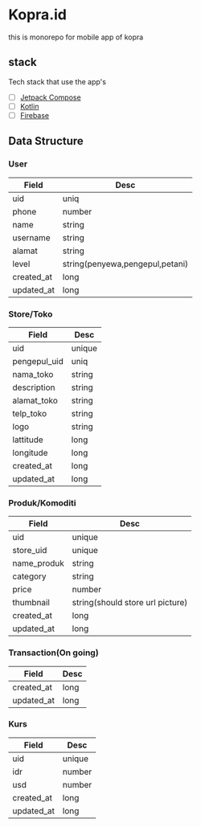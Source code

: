 # Kopra.id

this is monorepo for mobile app of kopra

## stack
Tech stack that use the app's

- [ ] [Jetpack Compose](https://developer.android.com/jetpack/compose)
- [ ] [Kotlin](https://kotlinlang.org/)
- [ ] [Firebase](https://square.github.io/retrofit/)

## Data Structure

### User

Field|Desc
----|----
uid | uniq
phone | number
name | string
username | string
alamat | string
level | string(penyewa,pengepul,petani)
created_at|long
updated_at|long


### Store/Toko

Field| Desc
---- | ----
uid| unique
pengepul_uid| uniq
nama_toko|string
description|string
alamat_toko|string
telp_toko | string
logo|string
lattitude|long
longitude|long
created_at|long
updated_at|long

### Produk/Komoditi

Field | Desc
----- | ----
uid| unique
store_uid | unique
name_produk | string
category|string
price| number
thumbnail | string(should store url picture)
created_at|long
updated_at | long


### Transaction(On going)

Field | Desc
---- | ---
created_at|long
updated_at | long


### Kurs
Field|Desc
---- | ----
uid|unique
idr|number
usd|number
created_at|long
updated_at | long




